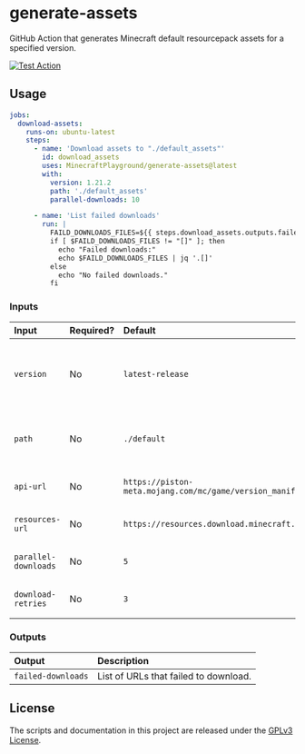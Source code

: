 # generate-assets
GitHub Action that generates Minecraft default resourcepack assets for a specified version.

[![Test Action](https://github.com/MinecraftPlayground/generate-assets/actions/workflows/test_action.yml/badge.svg)](https://github.com/MinecraftPlayground/generate-assets/actions/workflows/test_action.yml)

## Usage

```yaml
jobs:
  download-assets:
    runs-on: ubuntu-latest
    steps:
      - name: 'Download assets to "./default_assets"'
        id: download_assets
        uses: MinecraftPlayground/generate-assets@latest
        with:
          version: 1.21.2
          path: './default_assets'
          parallel-downloads: 10

      - name: 'List failed downloads'
        run: |
          FAILD_DOWNLOADS_FILES=${{ steps.download_assets.outputs.failed-downloads }}
          if [ $FAILD_DOWNLOADS_FILES != "[]" ]; then
            echo "Failed downloads:"
            echo $FAILD_DOWNLOADS_FILES | jq '.[]'
          else
            echo "No failed downloads."
          fi
```

### Inputs

| Input                | Required? | Default                                                           | Description                                                                            |
| :------------------- | --------- | :---------------------------------------------------------------- | :------------------------------------------------------------------------------------- |
| `version`            | No        | `latest-release`                                                  | Minecraft version to generate assets for or one of `latest-release`/`latest-snapshot`. |
| `path`               | No        | `./default`                                                       | Relative path under `$GITHUB_WORKSPACE` to place the assets.                           |
| `api-url`            | No        | `https://piston-meta.mojang.com/mc/game/version_manifest_v2.json` | URL to the Minecraft manifest API.                                                     |
| `resources-url`      | No        | `https://resources.download.minecraft.net`                        | URL to the Minecraft resources API.                                                    |
| `parallel-downloads` | No        | `5`                                                               | How much files to download in parallel.                                                |
| `download-retries`   | No        | `3`                                                               | How much retries to download failed files.                                             |

### Outputs

| Output             | Description                           |
| :----------------- | :------------------------------------ |
| `failed-downloads` | List of URLs that failed to download. |

## License
The scripts and documentation in this project are released under the [GPLv3 License](./LICENSE).

